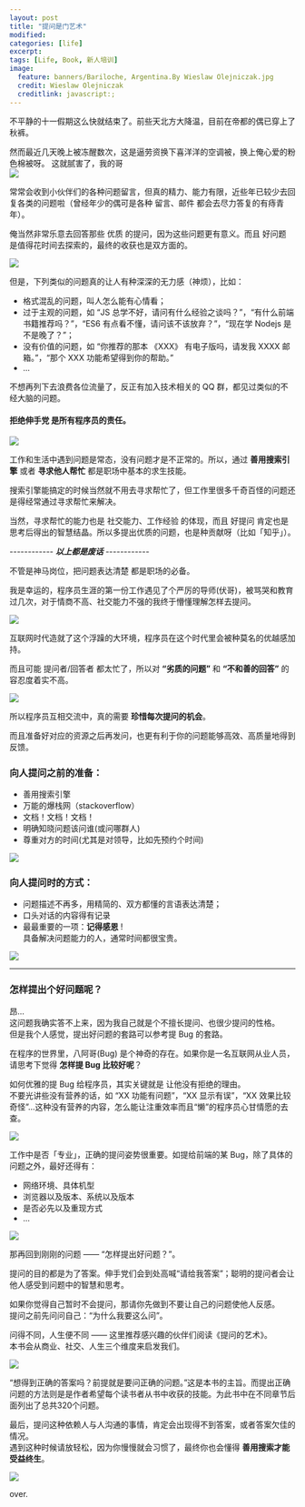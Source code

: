 ```yaml
---
layout: post
title: "提问是门艺术"
modified:
categories: [life]
excerpt:
tags: [Life, Book, 新人培训]
image:
  feature: banners/Bariloche, Argentina.By Wieslaw Olejniczak.jpg
  credit: Wieslaw Olejniczak
  creditlink: javascript:;
---
```


不平静的十一假期这么快就结束了。前些天北方大降温，目前在帝都的偶已穿上了秋裤。

然而最近几天晚上被冻醒数次，这是逼劳资换下喜洋洋的空调被，换上俺心爱的粉色棉被呀。
这就腻害了，我的哥  
![](http://www.fefork.com/images/em/jinguanzhang/16.jpg)

常常会收到小伙伴们的各种问题留言，但真的精力、能力有限，近些年已较少去回复各类的问题啦（曾经年少的偶可是各种 留言、邮件 都会去尽力答复的有痔青年）。

俺当然非常乐意去回答那些 优质 的提问，因为这些问题更有意义。而且 好问题 是值得花时间去探索的，最终的收获也是双方面的。

![](http://www.fefork.com/images/em/baozou/136.png)

但是，下列类似的问题真的让人有种深深的无力感（神烦），比如：

- 格式混乱的问题，叫人怎么能有心情看；
- 过于主观的问题，如 “JS 总学不好，请问有什么经验之谈吗？”，“有什么前端书籍推荐吗？”，“ES6 有点看不懂，请问该不该放弃？”，“现在学 Nodejs 是不是晚了？”；
- 没有价值的问题，如 “你推荐的那本 《XXX》 有电子版吗，请发我 XXXX 邮箱。”，“那个 XXX 功能希望得到你的帮助。”
- ...

不想再列下去浪费各位流量了，反正有加入技术相关的 QQ 群，都见过类似的不经大脑的问题。

#### 拒绝伸手党 是所有程序员的责任。

![](http://www.fefork.com/images/em/xiongmao/10.jpg)

工作和生活中遇到问题是常态，没有问题才是不正常的。所以，通过 **善用搜索引擎** 或者 **寻求他人帮忙** 都是职场中基本的求生技能。

搜索引擎能搞定的时候当然就不用去寻求帮忙了，但工作里很多千奇百怪的问题还是得经常通过寻求帮忙来解决。

当然，寻求帮忙的能力也是 社交能力、工作经验 的体现，而且 好提问 肯定也是思考后得出的智慧结晶。所以多提出优质的问题，也是种贡献呀（比如「知乎」）。

------------ ***以上都是废话*** ------------

不管是神马岗位，把问题表达清楚 都是职场的必备。

我是幸运的，程序员生涯的第一份工作遇见了个严厉的导师(伏哥)，被骂哭和教育过几次，对于情商不高、社交能力不强的我终于懵懂理解怎样去提问。

![](http://www.fefork.com/images/em/tuzi/73.gif)

互联网时代造就了这个浮躁的大环境，程序员在这个时代里会被种莫名的优越感加持。

而且可能 提问者/回答者 都太忙了，所以对 **“劣质的问题”** 和 **“不和善的回答”** 的容忍度着实不高。

![](http://www.fefork.com/images/em/baozou/76.png)

所以程序员互相交流中，真的需要 **珍惜每次提问的机会**。

而且准备好对应的资源之后再发问，也更有利于你的问题能够高效、高质量地得到反馈。

### 向人提问之前的准备：

- 善用搜索引擎
- 万能的爆栈网（stackoverflow）
- 文档！文档！文档！
- 明确知晓问题该问谁(或问哪群人)
- 尊重对方的时间(尤其是对领导，比如先预约个时间)

![](http://www.fefork.com/images/em/maomi/14.jpg)

### 向人提问时的方式：

- 问题描述不再多，用精简的、双方都懂的言语表达清楚；
- 口头对话的内容得有记录
- 最最重要的一项：**记得感恩** !  
  具备解决问题能力的人，通常时间都很宝贵。

![](http://www.fefork.com/images/em/jinguanzhang/29.jpg)

---

### 怎样提出个好问题呢？

昂...  
这问题我确实答不上来，因为我自己就是个不擅长提问、也很少提问的性格。  
但是我个人感觉，提出好问题的套路可以参考提 Bug 的套路。

在程序的世界里，八阿哥(Bug) 是个神奇的存在。如果你是一名互联网从业人员，请思考下觉得 **怎样提 Bug 比较好呢**？

如何优雅的提 Bug 给程序员，其实关键就是 让他没有拒绝的理由。  
不要光讲些没有营养的话，如 “XX 功能有问题”，“XX 显示有误”，“XX 效果比较奇怪”...这种没有营养的内容，怎么能让注重效率而且“懒”的程序员心甘情愿的去查。

![](http://www.fefork.com/images/em/xiaorentou/104.png)

工作中是否「专业」，正确的提问姿势很重要。如提给前端的某 Bug，除了具体的问题之外，最好还得有：

- 网络环境、具体机型
- 浏览器以及版本、系统以及版本
- 是否必先以及重现方式
- ...

![](http://www.fefork.com/images/em/xiaorentou/113.png)

那再回到刚刚的问题 —— “怎样提出好问题？”。

提问的目的都是为了答案。伸手党们会到处高喊“请给我答案”；聪明的提问者会让他人感受到问题中的智慧和思考。

如果你觉得自己暂时不会提问，那请你先做到不要让自己的问题使他人反感。  
提问之前先问问自己：“为什么我要这么问”。

问得不同，人生便不同 —— 这里推荐感兴趣的伙伴们阅读《提问的艺术》。  
本书会从商业、社交、人生三个维度来启发我们。

![](http://www.fefork.com/images/post/tiwendeyishu.jpg)

“想得到正确的答案吗？前提就是要问正确的问题。”这是本书的主旨。而提出正确问题的方法则是是作者希望每个读书者从书中收获的技能。为此书中在不同章节后面列出了总共320个问题。

最后，提问这种依赖人与人沟通的事情，肯定会出现得不到答案，或者答案欠佳的情况。  
遇到这种时候请放轻松，因为你慢慢就会习惯了，最终你也会懂得 **善用搜索才能受益终生**。

![](http://www.fefork.com/images/em/jinguanzhang/58.gif)

over.
